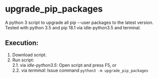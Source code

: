 # upgrade_pip_packages

A python 3 script to upgrade all pip --user packages to the latest version.<br/>
Tested with python 3.5 and pip 18.1 via idle-python3.5 and terminal. <br/>

## Execution:
1. Download script.<br/>
2. Run script:<br/>
2.1. via _idle-python3.5_:  Open script and press F5, or <br/>
2.2. via _terminal_: Issue command `python3 -m upgrade_pip_packages`<br/>
